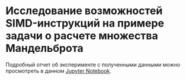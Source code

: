 # Исследование возможностей SIMD-инструкций на примере задачи о расчете множества Мандельброта
Подробный отчет об эксперименте с полученными данными можно просмотреть в данном
[Jupyter Notebook](report.ipynb).
